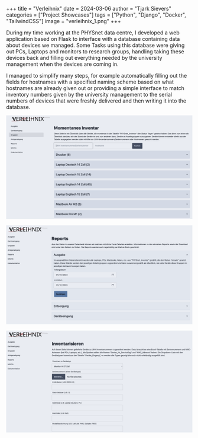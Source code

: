 +++
title = "Verleihnix"
date = 2024-03-06
author = "Tjark Sievers"
categories = ["Project Showcases"]
tags = ["Python", "Django", "Docker", "TailwindCSS"]
image = "verleihnix_1.png"
+++

During my time working at the PHYSnet data centre, I developed a web application based on Flask to interface with a database containing data about devices we managed.
Some Tasks using this database were giving out PCs, Laptops and monitors to research groups, handling taking these devices back and filling out everything needed by the university management when the devices are coming in.

I managed to simplify many steps, for example automatically filling out the fields for hostnames with a specified naming scheme based on what hostnames are already given out or providing a simple interface to match inventory numbers given by the university management to the serial numbers of devices that were freshly delivered and then writing it into the database.

![image](verleihnix_1.png)

![image](verleihnix_2.png)

![image](verleihnix_3.png)

